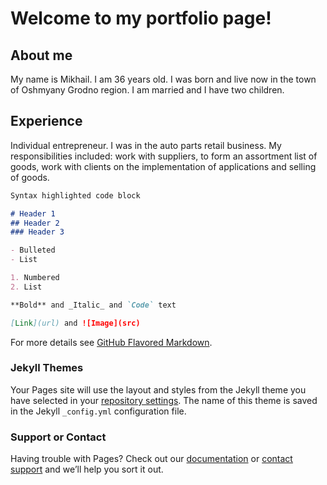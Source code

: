 # Welcome to my portfolio page!

## About me

My name is Mikhail. I am 36 years old. I was born and live now in the town of Oshmyany Grodno region.
I am married and I have two children.
 
## Experience

Individual entrepreneur. I was in the auto parts retail business. My responsibilities included: 
work with suppliers, to form an assortment list of goods, work with clients on the implementation of applications and selling of goods.  

```markdown
Syntax highlighted code block

# Header 1
## Header 2
### Header 3

- Bulleted
- List

1. Numbered
2. List

**Bold** and _Italic_ and `Code` text

[Link](url) and ![Image](src)
```

For more details see [GitHub Flavored Markdown](https://guides.github.com/features/mastering-markdown/).

### Jekyll Themes

Your Pages site will use the layout and styles from the Jekyll theme you have selected in your [repository settings](https://github.com/Aheless/Shambetski.githug.io/settings). The name of this theme is saved in the Jekyll `_config.yml` configuration file.

### Support or Contact

Having trouble with Pages? Check out our [documentation](https://help.github.com/categories/github-pages-basics/) or [contact support](https://github.com/contact) and we’ll help you sort it out.
